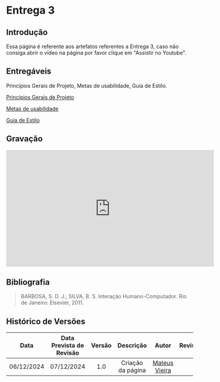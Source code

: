 # Entrega 3

## Introdução

Essa página é referente aos artefatos referentes a Entrega 3, caso não consiga abrir o vídeo na página por favor clique em "Assistir no Youtube".

## Entregáveis

Princípios Gerais de Projeto, Metas de usabilidade, Guia de Estilo.

[Princípios Gerais de Projeto](../../analise_de_requsitos/principios_gerais.md)

[Metas de usabilidade](../../analise_de_requsitos/metas_de_usabilidade.md)

[Guia de Estilo](../../analise_de_requsitos/guia_de_estilo.md)

## Gravação

<iframe width="560" height="315" src="https://www.youtube.com/embed/2f10_CWUsm4" frameborder="0" allowfullscreen></iframe>

## Bibliografia

<!-- livro utilizado pelo professor na disciplina. -->

> BARBOSA, S. D. J.; SILVA, B. S. Interação Humano-Computador. Rio de Janeiro: Elsevier, 2011.

## Histórico de Versões

|    Data    | Data Prevista de Revisão | Versão |     Descrição     |                   Autor                    | Revisor |
| :--------: | :----------------------: | :----: | :---------------: | :----------------------------------------: | :-----: |
| 06/12/2024 |        07/12/2024        |  1.0   | Criação da página | [Mateus Vieira](https://github.com/matix0) |         |
